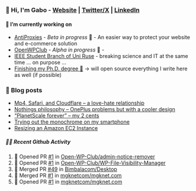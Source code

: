 ### 👋 Hi, I'm Gabo - [Website](https://gkanev.com) | [Twitter/X](https://twitter.com/mrgkanev) | [LinkedIn](https://www.linkedin.com/in/mrgkanev)

#### 🔭 I’m currently working on
- [AntiProxies](https://antiproxies.com/) - *Beta in progress* 🚀 -  An easier way to protect your website and e-commerce solution
- [OpenWPClub](https://openwpclub.com/) - *Alpha in progress* 🚀 - 
- [IEEE Student Branch of Uni Ruse](https://github.com/IEEE-Student-Branch-of-Uni-Ruse) - breaking science and IT at the same time ... on purpose ...
- [Finishing my Ph.D. degree 🤔](https://scholar.google.com/citations?user=En7GPEsAAAAJ&hl=en) -> will open source everything I write here as well (if possible)

### 📖 Blog posts
<!-- BLOG-POST-LIST:START -->
- [Mp4, Safari, and Cloudflare – a love-hate relationship](https://gkanev.com/posts/mp4-safari-and-cloudflare-a-love-hate-relationship/)
- [Nothings philosophy – OnePlus problems but with a cooler design](https://gkanev.com/posts/nothings-philosophy-oneplus-problems-but-with-a-cooler-design/)
- [“PlanetScale forever” – my 2 cents](https://gkanev.com/posts/planetscale-forever-my-2-cents/)
- [Trying out the monochrome on my smartphone](https://gkanev.com/posts/trying-out-the-monochrome-on-my-smartphone/)
- [Resizing an Amazon EC2 Instance](https://gkanev.com/posts/resizing-an-amazon-ec2-instance/)
<!-- BLOG-POST-LIST:END -->

##### 🧑‍💻 Recent Github Activity

<!--START_SECTION:activity-->
1. 💪 Opened PR [#1](https://github.com/Open-WP-Club/admin-notice-remover/pull/1) in [Open-WP-Club/admin-notice-remover](https://github.com/Open-WP-Club/admin-notice-remover)
2. 💪 Opened PR [#1](https://github.com/Open-WP-Club/WP-File-Visibility-Manager/pull/1) in [Open-WP-Club/WP-File-Visibility-Manager](https://github.com/Open-WP-Club/WP-File-Visibility-Manager)
3. 🎉 Merged PR [#49](https://github.com/Bimbalacom/Desktop/pull/49) in [Bimbalacom/Desktop](https://github.com/Bimbalacom/Desktop)
4. 🎉 Merged PR [#1](https://github.com/mgknetcom/mgknet.com/pull/1) in [mgknetcom/mgknet.com](https://github.com/mgknetcom/mgknet.com)
5. 💪 Opened PR [#1](https://github.com/mgknetcom/mgknet.com/pull/1) in [mgknetcom/mgknet.com](https://github.com/mgknetcom/mgknet.com)
<!--END_SECTION:activity-->
